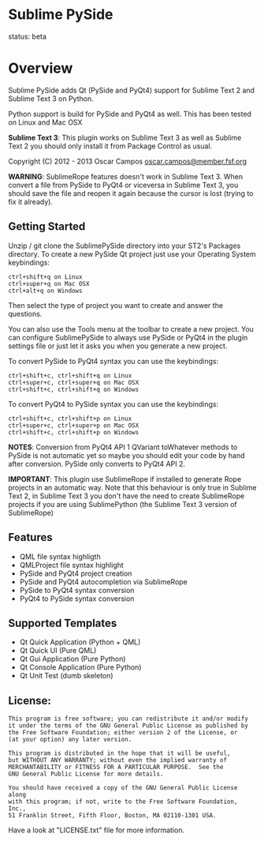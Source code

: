 **Sublime PySide**
================

status: beta

Overview
========

Sublime PySide adds Qt (PySide and PyQt4) support for Sublime Text 2 and Sublime Text 3 on Python.

Python support is build for PySide and PyQt4 as well. This has been tested on Linux and Mac OSX

**Sublime Text 3**: This plugin works on Sublime Text 3 as well as Sublime Text 2 you should only install it from Package Control as usual.

Copyright (C) 2012 - 2013 Oscar Campos <oscar.campos@member.fsf.org>

**WARNING**: SublimeRope features doesn't work in Sublime Text 3. When convert a file from PySide to PyQt4 or viceversa in Sublime Text 3, you should save the file and reopen it again because the cursor is lost (trying to fix it already).


Getting Started
---------------

Unzip / git clone the SublimePySide directory into your ST2's Packages directory. To create a new PySide Qt project just use your Operating System keybindings:

    ctrl+shift+q on Linux
    ctrl+super+q on Mac OSX
    ctrl+alt+q on Windows

Then select the type of project you want to create and answer the questions.

You can also use the Tools menu at the toolbar to create a new project. You can configure SublimePySide to always use PySide or PyQt4 in the plugin settings file or just let it asks you when you generate a new project.

To convert PySide to PyQt4 syntax you can use the keybindings:

    ctrl+shift+c, ctrl+shift+q on Linux
    ctrl+super+c, ctrl+super+q on Mac OSX
    ctrl+shift+c, ctrl+shift+q on Windows

To convert PyQt4 to PySide syntax you can use the keybindings:

    ctrl+shift+c, ctrl+shift+p on Linux
    ctrl+super+c, ctrl+super+p on Mac OSX
    ctrl+shift+c, ctrl+shift+p on Windows


**NOTES**: Conversion from PyQt4 API 1 QVariant toWhatever methods to PySide is not automatic yet so maybe you should edit your code by hand after conversion. PySide only converts to PyQt4 API 2.


**IMPORTANT**: This plugin use SublimeRope if installed to generate Rope projects in an automatic way. Note that this behaviour is only true in Sublime Text 2, in Sublime Text 3 you don't have the need to create SublimeRope projects if you are using SublimePython (the Sublime Text 3 version of SublimeRope)

Features
----------

* QML file syntax highligth
* QMLProject file syntax highlight
* PySide and PyQt4 project creation
* PySide and PyQt4 autocompletion via SublimeRope
* PySide to PyQt4 syntax conversion
* PyQt4 to PySide syntax conversion

Supported Templates
--------------------

* Qt Quick Application (Python + QML)
* Qt Quick UI (Pure QML)
* Qt Gui Application (Pure Python)
* Qt Console Application (Pure Python)
* Qt Unit Test (dumb skeleton)

License:
--------
    This program is free software; you can redistribute it and/or modify
    it under the terms of the GNU General Public License as published by
    the Free Software Foundation; either version 2 of the License, or
    (at your option) any later version.

    This program is distributed in the hope that it will be useful,
    but WITHOUT ANY WARRANTY; without even the implied warranty of
    MERCHANTABILITY or FITNESS FOR A PARTICULAR PURPOSE.  See the
    GNU General Public License for more details.

    You should have received a copy of the GNU General Public License along
    with this program; if not, write to the Free Software Foundation, Inc.,
    51 Franklin Street, Fifth Floor, Boston, MA 02110-1301 USA.

Have a look at "LICENSE.txt" file for more information.


